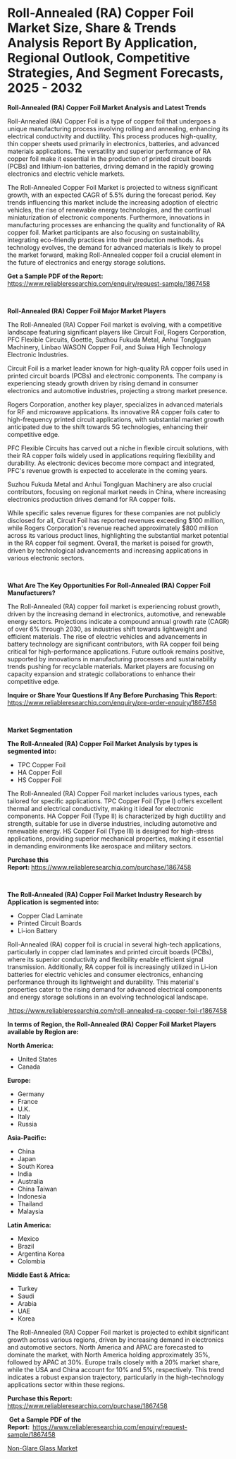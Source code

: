 <p><h1>Roll-Annealed (RA) Copper Foil Market Size, Share & Trends Analysis Report By Application, Regional Outlook, Competitive Strategies, And Segment Forecasts, 2025 - 2032</h1></p><p><strong>Roll-Annealed (RA) Copper Foil Market Analysis and Latest Trends</strong></p>
<p><p>Roll-Annealed (RA) Copper Foil is a type of copper foil that undergoes a unique manufacturing process involving rolling and annealing, enhancing its electrical conductivity and ductility. This process produces high-quality, thin copper sheets used primarily in electronics, batteries, and advanced materials applications. The versatility and superior performance of RA copper foil make it essential in the production of printed circuit boards (PCBs) and lithium-ion batteries, driving demand in the rapidly growing electronics and electric vehicle markets.</p><p>The Roll-Annealed Copper Foil Market is projected to witness significant growth, with an expected CAGR of 5.5% during the forecast period. Key trends influencing this market include the increasing adoption of electric vehicles, the rise of renewable energy technologies, and the continual miniaturization of electronic components. Furthermore, innovations in manufacturing processes are enhancing the quality and functionality of RA copper foil. Market participants are also focusing on sustainability, integrating eco-friendly practices into their production methods. As technology evolves, the demand for advanced materials is likely to propel the market forward, making Roll-Annealed copper foil a crucial element in the future of electronics and energy storage solutions.</p></p>
<p><strong>Get a Sample PDF of the Report:&nbsp;</strong> <a href="https://www.reliableresearchiq.com/enquiry/request-sample/1867458?utm_campaign=2117&utm_medium=2&utm_source=Github&utm_content=ia&utm_term=04022025&utm_id=roll-annealed-ra-copper-foil">https://www.reliableresearchiq.com/enquiry/request-sample/1867458</a></p>
<p>&nbsp;</p>
<p><strong>Roll-Annealed (RA) Copper Foil Major Market Players</strong></p>
<p><p>The Roll-Annealed (RA) Copper Foil market is evolving, with a competitive landscape featuring significant players like Circuit Foil, Rogers Corporation, PFC Flexible Circuits, Goettle, Suzhou Fukuda Metal, Anhui Tonglguan Machinery, Linbao WASON Copper Foil, and Suiwa High Technology Electronic Industries. </p><p>Circuit Foil is a market leader known for high-quality RA copper foils used in printed circuit boards (PCBs) and electronic components. The company is experiencing steady growth driven by rising demand in consumer electronics and automotive industries, projecting a strong market presence.</p><p>Rogers Corporation, another key player, specializes in advanced materials for RF and microwave applications. Its innovative RA copper foils cater to high-frequency printed circuit applications, with substantial market growth anticipated due to the shift towards 5G technologies, enhancing their competitive edge.</p><p>PFC Flexible Circuits has carved out a niche in flexible circuit solutions, with their RA copper foils widely used in applications requiring flexibility and durability. As electronic devices become more compact and integrated, PFC's revenue growth is expected to accelerate in the coming years.</p><p>Suzhou Fukuda Metal and Anhui Tonglguan Machinery are also crucial contributors, focusing on regional market needs in China, where increasing electronics production drives demand for RA copper foils.</p><p>While specific sales revenue figures for these companies are not publicly disclosed for all, Circuit Foil has reported revenues exceeding $100 million, while Rogers Corporation's revenue reached approximately $800 million across its various product lines, highlighting the substantial market potential in the RA copper foil segment. Overall, the market is poised for growth, driven by technological advancements and increasing applications in various electronic sectors.</p></p>
<p>&nbsp;</p>
<p><strong>What Are The Key Opportunities For Roll-Annealed (RA) Copper Foil Manufacturers?</strong></p>
<p><p>The Roll-Annealed (RA) copper foil market is experiencing robust growth, driven by the increasing demand in electronics, automotive, and renewable energy sectors. Projections indicate a compound annual growth rate (CAGR) of over 6% through 2030, as industries shift towards lightweight and efficient materials. The rise of electric vehicles and advancements in battery technology are significant contributors, with RA copper foil being critical for high-performance applications. Future outlook remains positive, supported by innovations in manufacturing processes and sustainability trends pushing for recyclable materials. Market players are focusing on capacity expansion and strategic collaborations to enhance their competitive edge.</p></p>
<p><strong>Inquire or Share Your Questions If Any Before Purchasing This Report:</strong> <a href="https://www.reliableresearchiq.com/enquiry/pre-order-enquiry/1867458?utm_campaign=2117&utm_medium=2&utm_source=Github&utm_content=ia&utm_term=04022025&utm_id=roll-annealed-ra-copper-foil">https://www.reliableresearchiq.com/enquiry/pre-order-enquiry/1867458</a></p>
<p>&nbsp;</p>
<p><strong>Market Segmentation</strong></p>
<p><strong>The Roll-Annealed (RA) Copper Foil Market Analysis by types is segmented into:</strong></p>
<p><ul><li>TPC Copper Foil</li><li>HA Copper Foil</li><li>HS Copper Foil</li></ul></p>
<p><p>The Roll-Annealed (RA) Copper Foil market includes various types, each tailored for specific applications. TPC Copper Foil (Type I) offers excellent thermal and electrical conductivity, making it ideal for electronic components. HA Copper Foil (Type II) is characterized by high ductility and strength, suitable for use in diverse industries, including automotive and renewable energy. HS Copper Foil (Type III) is designed for high-stress applications, providing superior mechanical properties, making it essential in demanding environments like aerospace and military sectors.</p></p>
<p><strong>Purchase this Report:&nbsp;</strong><a href="https://www.reliableresearchiq.com/purchase/1867458?utm_campaign=2117&utm_medium=2&utm_source=Github&utm_content=ia&utm_term=04022025&utm_id=roll-annealed-ra-copper-foil">https://www.reliableresearchiq.com/purchase/1867458</a></p>
<p>&nbsp;</p>
<p><strong>The Roll-Annealed (RA) Copper Foil Market Industry Research by Application is segmented into:</strong></p>
<p><ul><li>Copper Clad Laminate</li><li>Printed Circuit Boards</li><li>Li-ion Battery</li></ul></p>
<p><p>Roll-Annealed (RA) copper foil is crucial in several high-tech applications, particularly in copper clad laminates and printed circuit boards (PCBs), where its superior conductivity and flexibility enable efficient signal transmission. Additionally, RA copper foil is increasingly utilized in Li-ion batteries for electric vehicles and consumer electronics, enhancing performance through its lightweight and durability. This material's properties cater to the rising demand for advanced electrical components and energy storage solutions in an evolving technological landscape.</p></p>
<p><a href="https://www.reliableresearchiq.com/roll-annealed-ra-copper-foil-r1867458?utm_campaign=2117&utm_medium=2&utm_source=Github&utm_content=ia&utm_term=04022025&utm_id=roll-annealed-ra-copper-foil">&nbsp;https://www.reliableresearchiq.com/roll-annealed-ra-copper-foil-r1867458</a></p>
<p><strong>In terms of Region, the Roll-Annealed (RA) Copper Foil Market Players available by Region are:</strong></p>
<p>
    <p> <strong> North America: </strong>
        <ul>
            <li>United States</li>
            <li>Canada</li>
        </ul>
        </p> 
    <p> <strong> Europe: </strong>
        <ul>
            <li>Germany</li>
            <li>France</li>
            <li>U.K.</li>
            <li>Italy</li>
            <li>Russia</li>
        </ul>
        </p> 
    <p> <strong> Asia-Pacific: </strong>
        <ul>
            <li>China</li>
            <li>Japan</li>
            <li>South Korea</li>
            <li>India</li>
            <li>Australia</li>
            <li>China Taiwan</li>
            <li>Indonesia</li>
            <li>Thailand</li>
            <li>Malaysia</li>
        </ul>
        </p> 
    <p> <strong> Latin America: </strong>
        <ul>
            <li>Mexico</li>
            <li>Brazil</li>
            <li>Argentina Korea</li>
            <li>Colombia</li>
        </ul>
        </p> 
    <p> <strong> Middle East & Africa: </strong>
        <ul>
            <li>Turkey</li>
            <li>Saudi</li>
            <li>Arabia</li>
            <li>UAE</li>
            <li>Korea</li>
        </ul>
    </p>
    </p>
<p><p>The Roll-Annealed (RA) Copper Foil market is projected to exhibit significant growth across various regions, driven by increasing demand in electronics and automotive sectors. North America and APAC are forecasted to dominate the market, with North America holding approximately 35%, followed by APAC at 30%. Europe trails closely with a 20% market share, while the USA and China account for 10% and 5%, respectively. This trend indicates a robust expansion trajectory, particularly in the high-technology applications sector within these regions.</p></p>
<p><strong>Purchase this Report: </strong><a href="https://www.reliableresearchiq.com/purchase/1867458?utm_campaign=2117&utm_medium=2&utm_source=Github&utm_content=ia&utm_term=04022025&utm_id=roll-annealed-ra-copper-foil">https://www.reliableresearchiq.com/purchase/1867458</a></p>
<p>&nbsp;<strong>Get a Sample PDF of the Report:&nbsp;&nbsp;</strong><a href="https://www.reliableresearchiq.com/enquiry/request-sample/1867458?utm_campaign=2117&utm_medium=2&utm_source=Github&utm_content=ia&utm_term=04022025&utm_id=roll-annealed-ra-copper-foil">https://www.reliableresearchiq.com/enquiry/request-sample/1867458</a></p>
<p><strong></strong></p>
<p><p><a href="https://github.com/DixieGrimes/Market-Research-Report-List-1/blob/main/non-glare-glass-market.md?utm_campaign=2117&utm_medium=2&utm_source=Github&utm_content=ia&utm_term=04022025&utm_id=roll-annealed-ra-copper-foil">Non-Glare Glass Market</a></p></p>